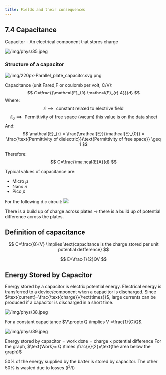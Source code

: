 ```yaml
---
title: Fields and their consequences
---
```

## 7.4 Capacitance
Capacitor - An electrical component that stores charge

![/img/phys/35.jpeg](/img/phys/35.jpeg)

### Structure of a capacitor
![/img/220px-Parallel_plate_capacitor.svg.png](/img/phys/35.jpeg)

Capacitance (unit Fared,F or coulomb per volt, C/V):
$$
C=\frac{{\mathcal{E}_{0} \mathcal{E}_{r} A}}{d}
$$
Where:
$$
\mathcal{E} \implies \text{ constant related to electrive field}
$$
$$
\mathcal{E}_{0} \implies \text{ Permittivity of free space (vacum) this value is on the data sheet}
$$
And:
$$
\mathcal{E}_{r} = \frac{\mathcal{E}}{\mathcal{E}_{0}} = \frac{\text{Permittivity of dielectric}}{\text{Permittivity of free space}} \geq 1
$$

Therefore:
$$
C=\frac{\mathcal{E}A}{d}
$$

Typical values of capacitance are: 
- Micro $\mu$
- Nano $n$
- Pico $p$

For the following d.c circuit:
![](/img/phys/37.png)

There is a build up of charge across plates => there is a build up of potential difference across the plates.

## Definition of capacitance
$$
C=\frac{Q}{V} \implies \text{capacitance is the charge stored per unit potential deifference}
$$

$$
E=\frac{1}{2}QV
$$

## Energy Stored by Capacitor

Energy stored by a capacitor is electric potential energy. Electrical energy is transferred to a device/component when a capacitor is discharged. Since $\text{current}=\frac{\text{charge}}{\text{times}}$, large currents can be produced if a capacitor is discharged in a short time.

![/img/phys/38.jpeg](/img/phys/38.jpeg)

For a constant capacitance  $V\propto Q \implies V =\frac{1}{C}Q$. 

![/img/phys/39.jpeg](/img/phys/39.jpeg)

$\text{Energy stored by capacitor}=\text{work done}= \text{charge}\times \text{potential difference}$
For the graph, $\text{Work}= Q \times \frac{v}{2}=\text{the area below the graph}$

50% of the energy supplied by the batter is stored by capacitor. The other 50% is wasted due to losses ($I^2R$)